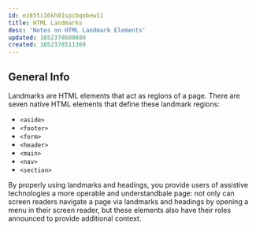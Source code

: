 ```yaml
---
id: ez65ti16kh01spcbqobew11
title: HTML Landmarks
desc: 'Notes on HTML Landmark Elements'
updated: 1652378600080
created: 1652378511369
---
```

## General Info

Landmarks are HTML elements that act as regions of a page. There are seven native HTML elements that define these landmark regions:

- `<aside>`
- `<footer>`
- `<form>`
- `<header>`
- `<main>`
- `<nav>`
- `<section>`

By properly using landmarks and headings, you provide users of assistive technologies a more operable and understandbale page: not only can screen readers navigate a page via landmarks and headings by opening a menu in their screen reader, but these elements also have their roles announced to provide additional context.
